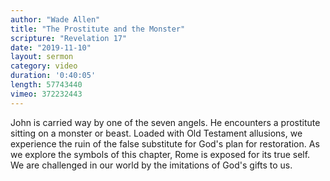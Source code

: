 ```yaml
---
author: "Wade Allen"
title: "The Prostitute and the Monster"
scripture: "Revelation 17"
date: "2019-11-10"
layout: sermon
category: video
duration: '0:40:05' 
length: 57743440
vimeo: 372232443 
---
```


John is carried way by one of the seven angels. He encounters a prostitute sitting on a monster or beast. Loaded with Old Testament allusions, we experience the ruin of the false substitute for God's plan for restoration. As we explore the symbols of this chapter, Rome is exposed for its true self. We are challenged in our world by the imitations of God's gifts to us.
